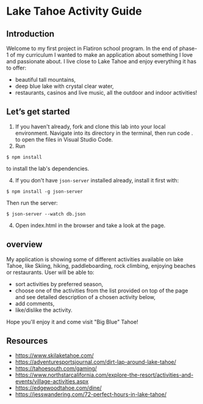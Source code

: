 # Lake Tahoe Activity Guide
  
## Introduction
Welcome to my first project in Flatiron school program. 
In the end of phase-1 of my curriculum I wanted to make an application about something I love and passionate about. I live close to Lake Tahoe and enjoy everything it has to offer: 
*	beautiful tall mountains,
*	deep blue lake with crystal clear water,
*	restaurants, casinos and live music,
all the outdoor and indoor activities! 

## Let’s get started
1.	If you haven't already, fork and clone this lab into your local environment. Navigate into its directory in the terminal, then run code . to open the files in Visual Studio Code.
2.	Run 
```console
$ npm install
```
to install the lab's dependencies.

4.	If you don't have `json-server` installed already, install it first with:

```console
$ npm install -g json-server
```

Then run the server:

```console
$ json-server --watch db.json
```
4.	Open index.html in the browser and take a look at the page.

## overview
My application is showing some of different activities available on lake Tahoe, like Skiing, hiking, paddleboarding, rock climbing, enjoying beaches or restaurants.
User will be able to:
  *	sort activities by preferred season, 
  *	choose one of the activities from the list provided on top of the page and see detailed description of a chosen activity below, 
  *	add comments,
  *	like/dislike the activity.

Hope you'll enjoy it and come visit "Big Blue" Tahoe!

## Resources
 * https://www.skilaketahoe.com/
 * https://adventuresportsjournal.com/dirt-lap-around-lake-tahoe/
 * https://tahoesouth.com/gaming/
 * https://www.northstarcalifornia.com/explore-the-resort/activities-and-events/village-activities.aspx
 * https://edgewoodtahoe.com/dine/
 * https://jesswandering.com/72-perfect-hours-in-lake-tahoe/
